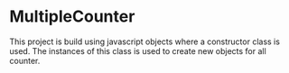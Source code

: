 # MultipleCounter
This project is build using javascript objects where a constructor class is used. The instances of this class is used to create new objects for all counter.
